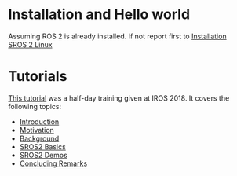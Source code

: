 # Installation and Hello world

Assuming ROS 2 is already installed. If not report first to [Installation](installation.md)  
[SROS 2 Linux](https://github.com/ros2/sros2/blob/master/SROS2_Linux.md)

# Tutorials

[This tutorial](https://ruffsl.github.io/IROS2018_SROS2_Tutorial/)
was a half-day training given at IROS 2018.
It covers the following topics:

*   [Introduction](https://ruffsl.github.io/IROS2018_SROS2_Tutorial/content/slides/Introduction.pdf)
*   [Motivation](https://ruffsl.github.io/IROS2018_SROS2_Tutorial/content/slides/Motivation.pdf)
*   [Background](https://ruffsl.github.io/IROS2018_SROS2_Tutorial/content/slides/Background.pdf)
*   [SROS2 Basics](https://ruffsl.github.io/IROS2018_SROS2_Tutorial/content/slides/SROS2_Basics.pdf)
*   [SROS2 Demos](https://ruffsl.github.io/IROS2018_SROS2_Tutorial/content/slides/SROS2_Demos.pdf)
*   [Concluding Remarks](https://ruffsl.github.io/IROS2018_SROS2_Tutorial/content/slides/Concluding_Remarks.pdf)
